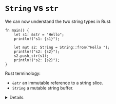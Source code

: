# `String` vs `str`

We can now understand the two string types in Rust:

```rust,editable
fn main() {
    let s1: &str = "Hello";
    println!("s1: {s1}");

    let mut s2: String = String::from("Hello ");
    println!("s2: {s2}");
    s2.push_str(s1);
    println!("s2: {s2}");
}
```

Rust terminology:

* `&str` an immutable reference to a string slice.
* `String` a mutable string buffer.

<details>

* `&str` introduces a string slice, which is an immutable reference to UTF-8 encoded string data stored in a block of memory. String literals (`”Hello”`), are stored in the program’s binary.

* Rust’s `String` type is a wrapper around a vector of bytes. As with a `Vec<T>`, it is mutable and owned.

* `String::from` creates a string from a string literal; `String::new` creates a new empty string, to which string data can be added using the `to_string` method.

* The `push_str` method appends a string slice to the string.
    
</details>
